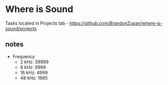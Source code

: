 # Where is Sound

Tasks located in Projects tab - https://github.com/BrandonZupan/where-is-sound/projects

## notes

-   Frequency
    -   2 kHz: 39999
    -   8 kHz: 9999
    -   16 kHz: 4999
    -   48 kHz: 1665
